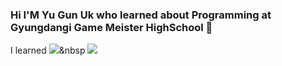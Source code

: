 ### Hi I'M Yu Gun Uk who learned about Programming at Gyungdangi Game Meister HighSchool 👋

I learned
<img src="https://img.shields.io/badge/C Sharp-3766AB?style=flat-square&logo=C Sharp&logoColor=white"/></a>&nbsp
<img src="https://img.shields.io/badge/Unity-3766AB?style=flat-square&logo=Unity&logoColor=white"/>

<!--
**yugunuk0716/yugunuk0716** is a ✨ _special_ ✨ repository because its `README.md` (this file) appears on your GitHub profile.

Here are some ideas to get you started:

- 🔭 I’m currently working on ...
- 🌱 I’m currently learning ...
- 👯 I’m looking to collaborate on ...
- 🤔 I’m looking for help with ...
- 💬 Ask me about ...
- 📫 How to reach me: ...
- 😄 Pronouns: ...
- ⚡ Fun fact: ...
-->
